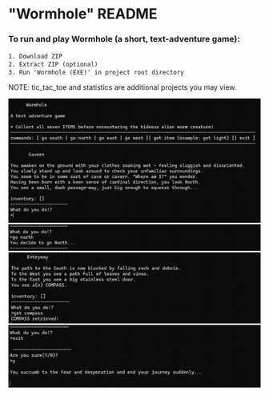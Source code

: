 # "Wormhole" README

### To run and play Wormhole (a short, text-adventure game): 
    1. Download ZIP
    2. Extract ZIP (optional)
    3. Run 'Wormhole (EXE)' in project root directory

NOTE: tic_tac_toe and statistics are additional projects you may view.

![pic](images/Picture1.png)
![pic](images/Picture2.png)
![pic](images/Picture3.png)
![pic](images/Picture4.png)
